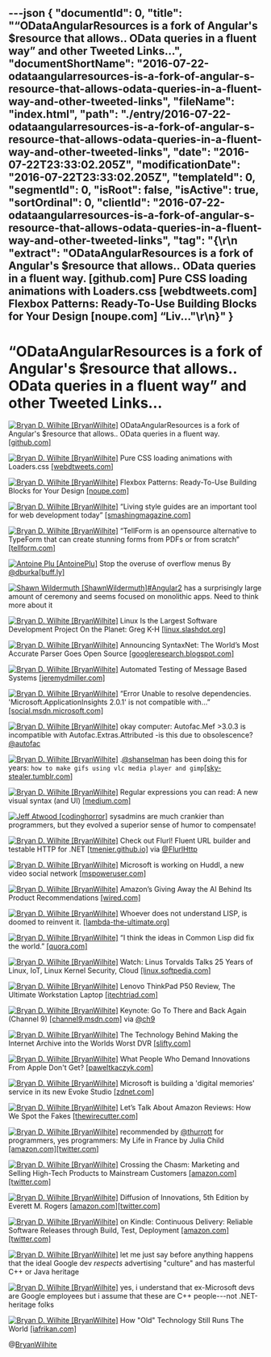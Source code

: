 ---json
{
  "documentId": 0,
  "title": "“ODataAngularResources is a fork of Angular's $resource that allows.. OData queries in a fluent way” and other Tweeted Links…",
  "documentShortName": "2016-07-22-odataangularresources-is-a-fork-of-angular-s-resource-that-allows-odata-queries-in-a-fluent-way-and-other-tweeted-links",
  "fileName": "index.html",
  "path": "./entry/2016-07-22-odataangularresources-is-a-fork-of-angular-s-resource-that-allows-odata-queries-in-a-fluent-way-and-other-tweeted-links",
  "date": "2016-07-22T23:33:02.205Z",
  "modificationDate": "2016-07-22T23:33:02.205Z",
  "templateId": 0,
  "segmentId": 0,
  "isRoot": false,
  "isActive": true,
  "sortOrdinal": 0,
  "clientId": "2016-07-22-odataangularresources-is-a-fork-of-angular-s-resource-that-allows-odata-queries-in-a-fluent-way-and-other-tweeted-links",
  "tag": "{\r\n  \"extract\": \"ODataAngularResources is a fork of Angular's $resource that allows.. OData queries in a fluent way. [github.com] Pure CSS loading animations with Loaders.css [webdtweets.com] Flexbox Patterns: Ready-To-Use Building Blocks for Your Design [noupe.com] “Liv...\"\r\n}"
}
---

# “ODataAngularResources is a fork of Angular's $resource that allows.. OData queries in a fluent way” and other Tweeted Links…

[<img alt="Bryan D. Wilhite [BryanWilhite]" src="https://songhay.blob.core.windows.net/shared-social-twitter/BryanWilhite.jpeg">](http://songhayblog.azurewebsites.net/ "Bryan D. Wilhite [BryanWilhite]") ODataAngularResources is a fork of Angular's $resource that allows.. OData queries in a fluent way. [[github.com]](https://github.com/devnixs/ODataAngularResources)

[<img alt="Bryan D. Wilhite [BryanWilhite]" src="https://songhay.blob.core.windows.net/shared-social-twitter/BryanWilhite.jpeg">](http://songhayblog.azurewebsites.net/ "Bryan D. Wilhite [BryanWilhite]") Pure CSS loading animations with Loaders.css [[webdtweets.com]](http://webdtweets.com/pure-css-loading-animations-with-loaders-css/)

[<img alt="Bryan D. Wilhite [BryanWilhite]" src="https://songhay.blob.core.windows.net/shared-social-twitter/BryanWilhite.jpeg">](http://songhayblog.azurewebsites.net/ "Bryan D. Wilhite [BryanWilhite]") Flexbox Patterns: Ready-To-Use Building Blocks for Your Design [[noupe.com]](http://www.noupe.com/design/html-css/flexbox-patterns-97550.html)

[<img alt="Bryan D. Wilhite [BryanWilhite]" src="https://songhay.blob.core.windows.net/shared-social-twitter/BryanWilhite.jpeg">](http://songhayblog.azurewebsites.net/ "Bryan D. Wilhite [BryanWilhite]") “Living style guides are an important tool for web development today” [[smashingmagazine.com]](https://www.smashingmagazine.com/2016/05/creating-a-living-style-guide-case-study/)

[<img alt="Bryan D. Wilhite [BryanWilhite]" src="https://songhay.blob.core.windows.net/shared-social-twitter/BryanWilhite.jpeg">](http://songhayblog.azurewebsites.net/ "Bryan D. Wilhite [BryanWilhite]") “TellForm is an opensource alternative to TypeForm that can create stunning forms from PDFs or from scratch” [[tellform.com]](https://www.tellform.com/)

[<img alt="Antoine Plu [AntoinePlu]" src="https://songhay.blob.core.windows.net/shared-social-twitter/AntoinePlu.jpg">](http://linkedin.com/in/AntoinePlu "Antoine Plu [AntoinePlu]") Stop the overuse of overflow menus By [@dburka](http://twitter.com/dburka)[[buff.ly]](http://buff.ly/2a0WFtv)

[<img alt="Shawn Wildermuth [ShawnWildermuth]" src="https://songhay.blob.core.windows.net/shared-social-twitter/ShawnWildermuth.jpg">](http://wildermuth.com/ "Shawn Wildermuth [ShawnWildermuth]")[#Angular2](http://twitter.com/search?q=%23Angular2) has a surprisingly large amount of ceremony and seems focused on monolithic apps. Need to think more about it

[<img alt="Bryan D. Wilhite [BryanWilhite]" src="https://songhay.blob.core.windows.net/shared-social-twitter/BryanWilhite.jpeg">](http://songhayblog.azurewebsites.net/ "Bryan D. Wilhite [BryanWilhite]") Linux Is the Largest Software Development Project On the Planet: Greg K-H [[linux.slashdot.org]](https://linux.slashdot.org/story/16/05/12/184256/linux-is-the-largest-software-development-project-on-the-planet-greg-k-h?utm_source=feedly1.0mainlinkanon&utm_medium=feed)

[<img alt="Bryan D. Wilhite [BryanWilhite]" src="https://songhay.blob.core.windows.net/shared-social-twitter/BryanWilhite.jpeg">](http://songhayblog.azurewebsites.net/ "Bryan D. Wilhite [BryanWilhite]") Announcing SyntaxNet: The World’s Most Accurate Parser Goes Open Source [[googleresearch.blogspot.com]](http://googleresearch.blogspot.com/2016/05/announcing-syntaxnet-worlds-most.html)

[<img alt="Bryan D. Wilhite [BryanWilhite]" src="https://songhay.blob.core.windows.net/shared-social-twitter/BryanWilhite.jpeg">](http://songhayblog.azurewebsites.net/ "Bryan D. Wilhite [BryanWilhite]") Automated Testing of Message Based Systems [[jeremydmiller.com]](https://jeremydmiller.com/2016/05/16/automated-testing-of-message-based-systems/)

[<img alt="Bryan D. Wilhite [BryanWilhite]" src="https://songhay.blob.core.windows.net/shared-social-twitter/BryanWilhite.jpeg">](http://songhayblog.azurewebsites.net/ "Bryan D. Wilhite [BryanWilhite]") “Error Unable to resolve dependencies. 'Microsoft.ApplicationInsights 2.0.1' is not compatible with…” [[social.msdn.microsoft.com]](https://social.msdn.microsoft.com/Forums/en-US/21e6237a-c798-4cff-a156-6fa7be1bca6a/difficulty-upgrading-to-20?forum=ApplicationInsights)

[<img alt="Bryan D. Wilhite [BryanWilhite]" src="https://songhay.blob.core.windows.net/shared-social-twitter/BryanWilhite.jpeg">](http://songhayblog.azurewebsites.net/ "Bryan D. Wilhite [BryanWilhite]") okay computer: Autofac.Mef >3.0.3 is incompatible with Autofac.Extras.Attributed -is this due to obsolescence? [@autofac](http://twitter.com/autofac)

[<img alt="Bryan D. Wilhite [BryanWilhite]" src="https://songhay.blob.core.windows.net/shared-social-twitter/BryanWilhite.jpeg">](http://songhayblog.azurewebsites.net/ "Bryan D. Wilhite [BryanWilhite]") .[@shanselman](http://twitter.com/shanselman) has been doing this for years: `how to make gifs using vlc media player and gimp`[[sky-stealer.tumblr.com]](http://sky-stealer.tumblr.com/post/23440323246/how-to-make-gifs-using-vlc-media-player-and-gimp)

[<img alt="Bryan D. Wilhite [BryanWilhite]" src="https://songhay.blob.core.windows.net/shared-social-twitter/BryanWilhite.jpeg">](http://songhayblog.azurewebsites.net/ "Bryan D. Wilhite [BryanWilhite]") Regular expressions you can read: A new visual syntax (and UI) [[medium.com]](https://medium.com/@savolai/regular-expressions-you-can-read-a-new-visual-syntax-526c3cf45df1)

[<img alt="Jeff Atwood [codinghorror]" src="https://songhay.blob.core.windows.net/shared-social-twitter/codinghorror.png">](http://blog.codinghorror.com/ "Jeff Atwood [codinghorror]") sysadmins are much crankier than programmers, but they evolved a superior sense of humor to compensate!

[<img alt="Bryan D. Wilhite [BryanWilhite]" src="https://songhay.blob.core.windows.net/shared-social-twitter/BryanWilhite.jpeg">](http://songhayblog.azurewebsites.net/ "Bryan D. Wilhite [BryanWilhite]") Check out Flurl! Fluent URL builder and testable HTTP for .NET [[tmenier.github.io]](http://tmenier.github.io/Flurl/) via [@FlurlHttp](http://twitter.com/FlurlHttp)

[<img alt="Bryan D. Wilhite [BryanWilhite]" src="https://songhay.blob.core.windows.net/shared-social-twitter/BryanWilhite.jpeg">](http://songhayblog.azurewebsites.net/ "Bryan D. Wilhite [BryanWilhite]") Microsoft is working on Huddl, a new video social network [[mspoweruser.com]](http://mspoweruser.com/microsoft-working-huddl-social-network/)

[<img alt="Bryan D. Wilhite [BryanWilhite]" src="https://songhay.blob.core.windows.net/shared-social-twitter/BryanWilhite.jpeg">](http://songhayblog.azurewebsites.net/ "Bryan D. Wilhite [BryanWilhite]") Amazon’s Giving Away the AI Behind Its Product Recommendations [[wired.com]](http://www.wired.com/2016/05/amazons-giving-away-ai-behind-product-recommendations/)

[<img alt="Bryan D. Wilhite [BryanWilhite]" src="https://songhay.blob.core.windows.net/shared-social-twitter/BryanWilhite.jpeg">](http://songhayblog.azurewebsites.net/ "Bryan D. Wilhite [BryanWilhite]") Whoever does not understand LISP, is doomed to reinvent it. [[lambda-the-ultimate.org]](http://lambda-the-ultimate.org/node/2352)

[<img alt="Bryan D. Wilhite [BryanWilhite]" src="https://songhay.blob.core.windows.net/shared-social-twitter/BryanWilhite.jpeg">](http://songhayblog.azurewebsites.net/ "Bryan D. Wilhite [BryanWilhite]") “I think the ideas in Common Lisp did fix the world.” [[quora.com]](https://www.quora.com/Where-did-we-go-wrong-Why-didnt-Common-Lisp-fix-the-world)

[<img alt="Bryan D. Wilhite [BryanWilhite]" src="https://songhay.blob.core.windows.net/shared-social-twitter/BryanWilhite.jpeg">](http://songhayblog.azurewebsites.net/ "Bryan D. Wilhite [BryanWilhite]") Watch: Linus Torvalds Talks 25 Years of Linux, IoT, Linux Kernel Security, Cloud [[linux.softpedia.com]](http://linux.softpedia.com/blog/watch-linus-torvalds-talks-linux-kernel-s-25th-anniversary-and-development-iot-504013.shtml)

[<img alt="Bryan D. Wilhite [BryanWilhite]" src="https://songhay.blob.core.windows.net/shared-social-twitter/BryanWilhite.jpeg">](http://songhayblog.azurewebsites.net/ "Bryan D. Wilhite [BryanWilhite]") Lenovo ThinkPad P50 Review, The Ultimate Workstation Laptop [[itechtriad.com]](https://itechtriad.com/2016/05/13/lenovo-thinkpad-p50-review/)

[<img alt="Bryan D. Wilhite [BryanWilhite]" src="https://songhay.blob.core.windows.net/shared-social-twitter/BryanWilhite.jpeg">](http://songhayblog.azurewebsites.net/ "Bryan D. Wilhite [BryanWilhite]") Keynote: Go To There and Back Again (Channel 9) [[channel9.msdn.com]](https://channel9.msdn.com/Events/DEVintersection/DEVintersection-2016/Keynote-Go-To-There-and-Back-Again) via [@ch9](http://twitter.com/ch9)

[<img alt="Bryan D. Wilhite [BryanWilhite]" src="https://songhay.blob.core.windows.net/shared-social-twitter/BryanWilhite.jpeg">](http://songhayblog.azurewebsites.net/ "Bryan D. Wilhite [BryanWilhite]") The Technology Behind Making the Internet Archive into the Worlds Worst DVR [[slifty.com]](https://slifty.com/2016/05/the-technology-behind-the-worlds-worst-dvr/)

[<img alt="Bryan D. Wilhite [BryanWilhite]" src="https://songhay.blob.core.windows.net/shared-social-twitter/BryanWilhite.jpeg">](http://songhayblog.azurewebsites.net/ "Bryan D. Wilhite [BryanWilhite]") What People Who Demand Innovations From Apple Don't Get? [[paweltkaczyk.com]](http://paweltkaczyk.com/en/apple-innovations/)

[<img alt="Bryan D. Wilhite [BryanWilhite]" src="https://songhay.blob.core.windows.net/shared-social-twitter/BryanWilhite.jpeg">](http://songhayblog.azurewebsites.net/ "Bryan D. Wilhite [BryanWilhite]") Microsoft is building a 'digital memories' service in its new Evoke Studio [[zdnet.com]](http://www.zdnet.com/article/microsoft-is-building-a-digital-memories-service-in-its-new-evoke-studio/#ftag=RSSbaffb68)

[<img alt="Bryan D. Wilhite [BryanWilhite]" src="https://songhay.blob.core.windows.net/shared-social-twitter/BryanWilhite.jpeg">](http://songhayblog.azurewebsites.net/ "Bryan D. Wilhite [BryanWilhite]") Let’s Talk About Amazon Reviews: How We Spot the Fakes [[thewirecutter.com]](http://thewirecutter.com/2016/05/lets-talk-about-amazon-reviews/)

[<img alt="Bryan D. Wilhite [BryanWilhite]" src="https://songhay.blob.core.windows.net/shared-social-twitter/BryanWilhite.jpeg">](http://songhayblog.azurewebsites.net/ "Bryan D. Wilhite [BryanWilhite]") recommended by [@thurrott](http://twitter.com/thurrott) for programmers, yes programmers: My Life in France by Julia Child [[amazon.com]](http://www.amazon.com/My-Life-France-Julia-Child-ebook/dp/B000GCFCI2%3FSubscriptionId%3D1SW6D7X6ZXXR92KVX0G2%26tag%3Dthekintespacec00%26linkCode%3Dxm2%26camp%3D2025%26creative%3D165953%26creativeASIN%3DB000GCFCI2)[[twitter.com]](http://twitter.com/BryanWilhite/status/731259054534746112/photo/1)

[<img alt="Bryan D. Wilhite [BryanWilhite]" src="https://songhay.blob.core.windows.net/shared-social-twitter/BryanWilhite.jpeg">](http://songhayblog.azurewebsites.net/ "Bryan D. Wilhite [BryanWilhite]") Crossing the Chasm: Marketing and Selling High-Tech Products to Mainstream Customers [[amazon.com]](http://www.amazon.com/Crossing-Chasm-Marketing-High-Tech-Mainstream/dp/0060517123%3FSubscriptionId%3D1SW6D7X6ZXXR92KVX0G2%26tag%3Dthekintespacec00%26linkCode%3Dxm2%26camp%3D2025%26creative%3D165953%26creativeASIN%3D0060517123)[[twitter.com]](http://twitter.com/BryanWilhite/status/732359589190979584/photo/1)

[<img alt="Bryan D. Wilhite [BryanWilhite]" src="https://songhay.blob.core.windows.net/shared-social-twitter/BryanWilhite.jpeg">](http://songhayblog.azurewebsites.net/ "Bryan D. Wilhite [BryanWilhite]") Diffusion of Innovations, 5th Edition by Everett M. Rogers [[amazon.com]](http://www.amazon.com/Diffusion-Innovations-Edition-Everett-Rogers-ebook/dp/B000FC0NH8%3FSubscriptionId%3D1SW6D7X6ZXXR92KVX0G2%26tag%3Dthekintespacec00%26linkCode%3Dxm2%26camp%3D2025%26creative%3D165953%26creativeASIN%3DB000FC0NH8)[[twitter.com]](http://twitter.com/BryanWilhite/status/732360144005173248/photo/1)

[<img alt="Bryan D. Wilhite [BryanWilhite]" src="https://songhay.blob.core.windows.net/shared-social-twitter/BryanWilhite.jpeg">](http://songhayblog.azurewebsites.net/ "Bryan D. Wilhite [BryanWilhite]") on Kindle: Continuous Delivery: Reliable Software Releases through Build, Test, Deployment [[amazon.com]](http://www.amazon.com/Continuous-Delivery-Deployment-Automation-Addison-Wesley-ebook/dp/B003YMNVC0%3FSubscriptionId%3D1SW6D7X6ZXXR92KVX0G2%26tag%3Dthekintespacec00%26linkCode%3Dxm2%26camp%3D2025%26creative%3D165953%26creativeASIN%3DB003YMNVC0)[[twitter.com]](http://twitter.com/BryanWilhite/status/732709831157538816/photo/1)

[<img alt="Bryan D. Wilhite [BryanWilhite]" src="https://songhay.blob.core.windows.net/shared-social-twitter/BryanWilhite.jpeg">](http://songhayblog.azurewebsites.net/ "Bryan D. Wilhite [BryanWilhite]") let me just say before anything happens that the ideal Google dev *respects* advertising "culture" and has masterful C++ or Java heritage

[<img alt="Bryan D. Wilhite [BryanWilhite]" src="https://songhay.blob.core.windows.net/shared-social-twitter/BryanWilhite.jpeg">](http://songhayblog.azurewebsites.net/ "Bryan D. Wilhite [BryanWilhite]") yes, i understand that ex-Microsoft devs are Google employees but i assume that these are C++ people---not .NET-heritage folks

[<img alt="Bryan D. Wilhite [BryanWilhite]" src="https://songhay.blob.core.windows.net/shared-social-twitter/BryanWilhite.jpeg">](http://songhayblog.azurewebsites.net/ "Bryan D. Wilhite [BryanWilhite]") How "Old" Technology Still Runs The World [[iafrikan.com]](http://www.iafrikan.com/2016/05/15/how-old-technology-still-runs-the-world/)

@[BryanWilhite](https://twitter.com/BryanWilhite)
